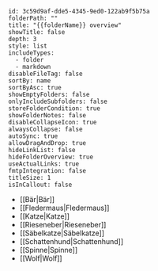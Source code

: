 ```folder-overview
id: 3c59d9af-dde5-4345-9ed0-122ab9f5b75a
folderPath: ""
title: "{{folderName}} overview"
showTitle: false
depth: 3
style: list
includeTypes:
  - folder
  - markdown
disableFileTag: false
sortBy: name
sortByAsc: true
showEmptyFolders: false
onlyIncludeSubfolders: false
storeFolderCondition: true
showFolderNotes: false
disableCollapseIcon: true
alwaysCollapse: false
autoSync: true
allowDragAndDrop: true
hideLinkList: false
hideFolderOverview: true
useActualLinks: true
fmtpIntegration: false
titleSize: 1
isInCallout: false
```
<span class="fv-link-list-start" id="3c59d9af-dde5-4345-9ed0-122ab9f5b75a"></span>
- [[Bär|Bär]]
- [[Fledermaus|Fledermaus]]
- [[Katze|Katze]]
- [[Rieseneber|Rieseneber]]
- [[Säbelkatze|Säbelkatze]]
- [[Schattenhund|Schattenhund]]
- [[Spinne|Spinne]]
- [[Wolf|Wolf]]
<span class="fv-link-list-end" id="3c59d9af-dde5-4345-9ed0-122ab9f5b75a"></span>


